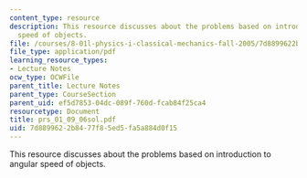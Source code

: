 ```yaml
---
content_type: resource
description: This resource discusses about the problems based on introduction to angular
  speed of objects.
file: /courses/8-01l-physics-i-classical-mechanics-fall-2005/7d8899622b8477f85ed5fa5a884d0f15_prs_01_09_06sol.pdf
file_type: application/pdf
learning_resource_types:
- Lecture Notes
ocw_type: OCWFile
parent_title: Lecture Notes
parent_type: CourseSection
parent_uid: ef5d7853-04dc-089f-760d-fcab84f25ca4
resourcetype: Document
title: prs_01_09_06sol.pdf
uid: 7d889962-2b84-77f8-5ed5-fa5a884d0f15
---
```

This resource discusses about the problems based on introduction to angular speed of objects.

